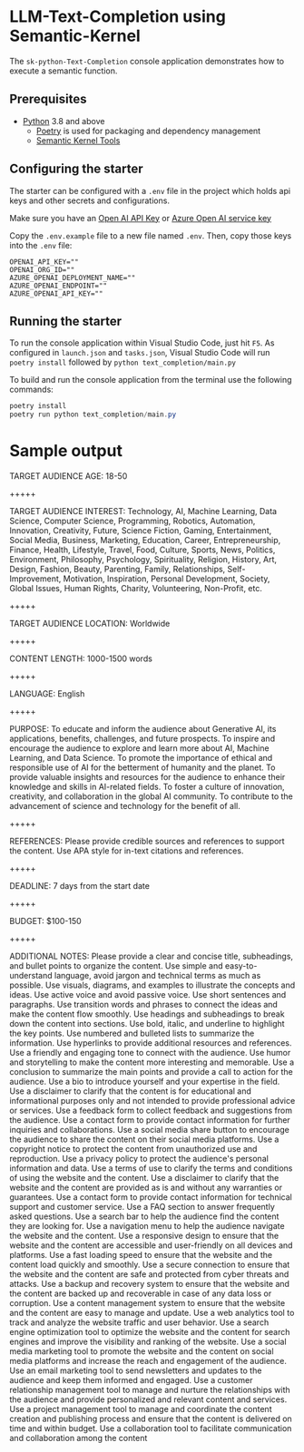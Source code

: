 # LLM-Text-Completion using Semantic-Kernel

The `sk-python-Text-Completion` console application demonstrates how to execute a semantic function.

## Prerequisites

- [Python](https://www.python.org/downloads/) 3.8 and above
  - [Poetry](https://python-poetry.org/) is used for packaging and dependency management
  - [Semantic Kernel Tools](https://marketplace.visualstudio.com/items?itemName=ms-semantic-kernel.semantic-kernel)

## Configuring the starter

The starter can be configured with a `.env` file in the project which holds api keys and other secrets and configurations.

Make sure you have an
[Open AI API Key](https://openai.com/api/) or
[Azure Open AI service key](https://learn.microsoft.com/azure/cognitive-services/openai/quickstart?pivots=rest-api)

Copy the `.env.example` file to a new file named `.env`. Then, copy those keys into the `.env` file:

```
OPENAI_API_KEY=""
OPENAI_ORG_ID=""
AZURE_OPENAI_DEPLOYMENT_NAME=""
AZURE_OPENAI_ENDPOINT=""
AZURE_OPENAI_API_KEY=""
```

## Running the starter

To run the console application within Visual Studio Code, just hit `F5`.
As configured in `launch.json` and `tasks.json`, Visual Studio Code will run `poetry install` followed by `python text_completion/main.py`

To build and run the console application from the terminal use the following commands:

```powershell
poetry install
poetry run python text_completion/main.py
```

# Sample output

TARGET AUDIENCE AGE:
18-50

+++++

TARGET AUDIENCE INTEREST:
Technology, AI, Machine Learning, Data Science, Computer Science, Programming, Robotics, Automation, Innovation, Creativity, Future, Science Fiction, Gaming, Entertainment, Social Media, Business, Marketing, Education, Career, Entrepreneurship, Finance, Health, Lifestyle, Travel, Food, Culture, Sports, News, Politics, Environment, Philosophy, Psychology, Spirituality, Religion, History, Art, Design, Fashion, Beauty, Parenting, Family, Relationships, Self-Improvement, Motivation, Inspiration, Personal Development, Society, Global Issues, Human Rights, Charity, Volunteering, Non-Profit, etc.

+++++

TARGET AUDIENCE LOCATION:
Worldwide

+++++

CONTENT LENGTH:
1000-1500 words

+++++

LANGUAGE:
English

+++++

PURPOSE:
To educate and inform the audience about Generative AI, its applications, benefits, challenges, and future prospects. To inspire and encourage the audience to explore and learn more about AI, Machine Learning, and Data Science. To promote the importance of ethical and responsible use of AI for the betterment of humanity and the planet. To provide valuable insights and resources for the audience to enhance their knowledge and skills in AI-related fields. To foster a culture of innovation, creativity, and collaboration in the global AI community. To contribute to the advancement of science and technology for the benefit of all.

+++++

REFERENCES:
Please provide credible sources and references to support the content. Use APA style for in-text citations and references.

+++++

DEADLINE:
7 days from the start date

+++++

BUDGET:
$100-150

+++++

ADDITIONAL NOTES:
Please provide a clear and concise title, subheadings, and bullet points to organize the content. Use simple and easy-to-understand language, avoid jargon and technical terms as much as possible. Use visuals, diagrams, and examples to illustrate the concepts and ideas. Use active voice and avoid passive voice. Use short sentences and paragraphs. Use transition words and phrases to connect the ideas and make the content flow smoothly. Use headings and subheadings to break down the content into sections. Use bold, italic, and underline to highlight the key points. Use numbered and bulleted lists to summarize the information. Use hyperlinks to provide additional resources and references. Use a friendly and engaging tone to connect with the audience. Use humor and storytelling to make the content more interesting and memorable. Use a conclusion to summarize the main points and provide a call to action for the audience. Use a bio to introduce yourself and your expertise in the field. Use a disclaimer to clarify that the content is for educational and informational purposes only and not intended to provide professional advice or services. Use a feedback form to collect feedback and suggestions from the audience. Use a contact form to provide contact information for further inquiries and collaborations. Use a social media share button to encourage the audience to share the content on their social media platforms. Use a copyright notice to protect the content from unauthorized use and reproduction. Use a privacy policy to protect the audience's personal information and data. Use a terms of use to clarify the terms and conditions of using the website and the content. Use a disclaimer to clarify that the website and the content are provided as is and without any warranties or guarantees. Use a contact form to provide contact information for technical support and customer service. Use a FAQ section to answer frequently asked questions. Use a search bar to help the audience find the content they are looking for. Use a navigation menu to help the audience navigate the website and the content. Use a responsive design to ensure that the website and the content are accessible and user-friendly on all devices and platforms. Use a fast loading speed to ensure that the website and the content load quickly and smoothly. Use a secure connection to ensure that the website and the content are safe and protected from cyber threats and attacks. Use a backup and recovery system to ensure that the website and the content are backed up and recoverable in case of any data loss or corruption. Use a content management system to ensure that the website and the content are easy to manage and update. Use a web analytics tool to track and analyze the website traffic and user behavior. Use a search engine optimization tool to optimize the website and the content for search engines and improve the visibility and ranking of the website. Use a social media marketing tool to promote the website and the content on social media platforms and increase the reach and engagement of the audience. Use an email marketing tool to send newsletters and updates to the audience and keep them informed and engaged. Use a customer relationship management tool to manage and nurture the relationships with the audience and provide personalized and relevant content and services. Use a project management tool to manage and coordinate the content creation and publishing process and ensure that the content is delivered on time and within budget. Use a collaboration tool to facilitate communication and collaboration among the content
